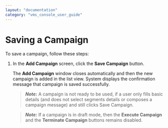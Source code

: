 ```yaml
---
layout: "documentation"
category: "vms_console_user_guide"
---
```

                            

Saving a Campaign
=================

To save a campaign, follow these steps:

1.  In the **Add Campaign** screen, click the **Save Campaign** button.
    
    The **Add Campaign** window closes automatically and then the new campaign is added in the list view. System displays the confirmation message that campaign is saved successfully.
    
    > **_Note:_** A campaign is not ready to be used, if a user only fills basic details (and does not select segments details or composes a campaign message) and still clicks Save Campaign.
    
    > **_Note:_** If a campaign is in draft mode, then the **Execute Campaign** and the **Terminate Campaign** buttons remains disabled.
